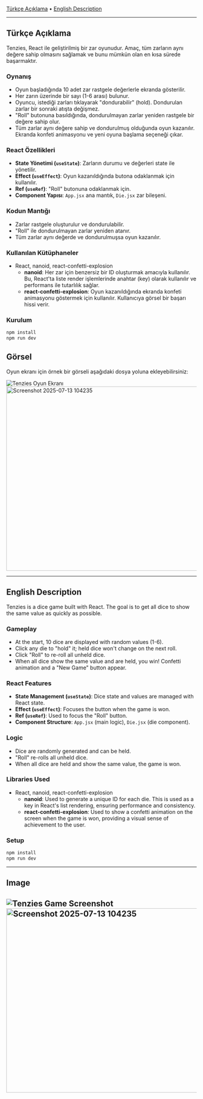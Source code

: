 [Türkçe Açıklama](#tr) • [English Description](#en)

---

## <a name="tr"></a>Türkçe Açıklama

Tenzies, React ile geliştirilmiş bir zar oyunudur. Amaç, tüm zarların aynı değere sahip olmasını sağlamak ve bunu mümkün olan en kısa sürede başarmaktır.

### Oynanış
- Oyun başladığında 10 adet zar rastgele değerlerle ekranda gösterilir.
- Her zarın üzerinde bir sayı (1-6 arası) bulunur.
- Oyuncu, istediği zarları tıklayarak "dondurabilir" (hold). Dondurulan zarlar bir sonraki atışta değişmez.
- "Roll" butonuna basıldığında, dondurulmayan zarlar yeniden rastgele bir değere sahip olur.
- Tüm zarlar aynı değere sahip ve dondurulmuş olduğunda oyun kazanılır. Ekranda konfeti animasyonu ve yeni oyuna başlama seçeneği çıkar.

### React Özellikleri
- **State Yönetimi (`useState`)**: Zarların durumu ve değerleri state ile yönetilir.
- **Effect (`useEffect`)**: Oyun kazanıldığında butona odaklanmak için kullanılır.
- **Ref (`useRef`)**: "Roll" butonuna odaklanmak için.
- **Component Yapısı**: `App.jsx` ana mantık, `Die.jsx` zar bileşeni.

### Kodun Mantığı
- Zarlar rastgele oluşturulur ve dondurulabilir.
- "Roll" ile dondurulmayan zarlar yeniden atanır.
- Tüm zarlar aynı değerde ve dondurulmuşsa oyun kazanılır.

### Kullanılan Kütüphaneler
- React, nanoid, react-confetti-explosion
  - **nanoid**: Her zar için benzersiz bir ID oluşturmak amacıyla kullanılır. Bu, React'ta liste render işlemlerinde anahtar (key) olarak kullanılır ve performans ile tutarlılık sağlar.
  - **react-confetti-explosion**: Oyun kazanıldığında ekranda konfeti animasyonu göstermek için kullanılır. Kullanıcıya görsel bir başarı hissi verir.

### Kurulum
```bash
npm install
npm run dev
```
## Görsel
Oyun ekranı için örnek bir görseli aşağıdaki dosya yoluna ekleyebilirsiniz:

![Tenzies Oyun Ekranı](<img width="445" height="433" alt="Screenshot 2025-07-13 104151" src="https://github.com/user-attachments/assets/0c8adb06-43d0-4e71-ac73-1540be0615f8" />
)
<img width="508" height="488" alt="Screenshot 2025-07-13 104235" src="https://github.com/user-attachments/assets/50141a13-ca2d-4a96-a326-38df553f26aa" />

---

## <a name="en"></a>English Description

Tenzies is a dice game built with React. The goal is to get all dice to show the same value as quickly as possible.

### Gameplay
- At the start, 10 dice are displayed with random values (1-6).
- Click any die to "hold" it; held dice won't change on the next roll.
- Click "Roll" to re-roll all unheld dice.
- When all dice show the same value and are held, you win! Confetti animation and a "New Game" button appear.

### React Features
- **State Management (`useState`)**: Dice state and values are managed with React state.
- **Effect (`useEffect`)**: Focuses the button when the game is won.
- **Ref (`useRef`)**: Used to focus the "Roll" button.
- **Component Structure**: `App.jsx` (main logic), `Die.jsx` (die component).

### Logic
- Dice are randomly generated and can be held.
- "Roll" re-rolls all unheld dice.
- When all dice are held and show the same value, the game is won.

### Libraries Used
- React, nanoid, react-confetti-explosion
  - **nanoid**: Used to generate a unique ID for each die. This is used as a key in React's list rendering, ensuring performance and consistency.
  - **react-confetti-explosion**: Used to show a confetti animation on the screen when the game is won, providing a visual sense of achievement to the user.

### Setup
```bash
npm install
npm run dev
```

---

## Image

![Tenzies Game Screenshot](<img width="445" height="433" alt="Screenshot 2025-07-13 104151" src="https://github.com/user-attachments/assets/0c8adb06-43d0-4e71-ac73-1540be0615f8" />)
<img width="508" height="488" alt="Screenshot 2025-07-13 104235" src="https://github.com/user-attachments/assets/50141a13-ca2d-4a96-a326-38df553f26aa" />
---
